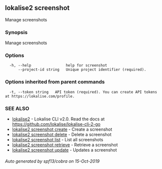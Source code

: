 ## lokalise2 screenshot

Manage screenshots

### Synopsis

Manage screenshots

### Options

```
  -h, --help                help for screenshot
      --project-id string   Unique project identifier (required).
```

### Options inherited from parent commands

```
  -t, --token string   API token (required). You can create API tokens at https://lokalise.com/profile.
```

### SEE ALSO

* [lokalise2](lokalise2.md)	 - Lokalise CLI v2.0. Read the docs at https://github.com/lokalise/lokalise-cli-2-go
* [lokalise2 screenshot create](lokalise2_screenshot_create.md)	 - Create a screenshot
* [lokalise2 screenshot delete](lokalise2_screenshot_delete.md)	 - Delete a screenshot
* [lokalise2 screenshot list](lokalise2_screenshot_list.md)	 - List all screenshots
* [lokalise2 screenshot retrieve](lokalise2_screenshot_retrieve.md)	 - Retrieve a screenshot
* [lokalise2 screenshot update](lokalise2_screenshot_update.md)	 - Updates a screenshot

###### Auto generated by spf13/cobra on 15-Oct-2019
